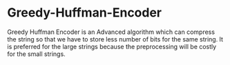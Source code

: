 # Greedy-Huffman-Encoder

Greedy Huffman Encoder is an Advanced algorithm which can compress the string so that we have to store less number of bits for the same string. It is preferred for the large strings because the preprocessing will be costly for the small strings.
